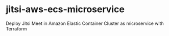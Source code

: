 # jitsi-aws-ecs-microservice
Deploy Jitsi Meet in Amazon Elastic Container Cluster as microservice with Terraform
